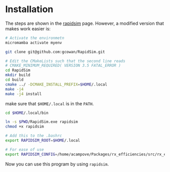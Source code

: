 # Installation

The steps are shown in the [rapidsim](https://github.com/gcowan/RapidSim)
page. However, a modified version that makes work easier is:

```bash
# Activate the environmetn
micromamba activate myenv

git clone git@github.com:gcowan/RapidSim.git

# Edit the CMakeLists such that the second line reads
# CMAKE_MINIMUM_REQUIRED( VERSION 3.5 FATAL_ERROR )
cd RapidSim
mkdir build
cd build 
cmake ../ -DCMAKE_INSTALL_PREFIX=$HOME/.local
make -j4
make -j4 install
```

make sure that `$HOME/.local` is in the `PATH`.

```bash
cd $HOME/.local/bin

ln -s $PWD/RapidSim.exe rapidsim
chmod +x rapidsim

# Add this to the .bashrc
export RAPIDSIM_ROOT=$HOME/.local

# For ease of use
export RAPIDSIM_CONFIG=/home/acampove/Packages/rx_efficiencies/src/rx_efficiencies_data/prec_decfiles
```

Now you can use this program by using `rapidsim`.
